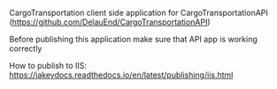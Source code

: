 CargoTransportation
client side application for CargoTransportationAPI (https://github.com/DelauEnd/CargoTransportationAPI)

Before publishing this application make sure that API app is working correctly

How to publish to IIS: https://jakeydocs.readthedocs.io/en/latest/publishing/iis.html
